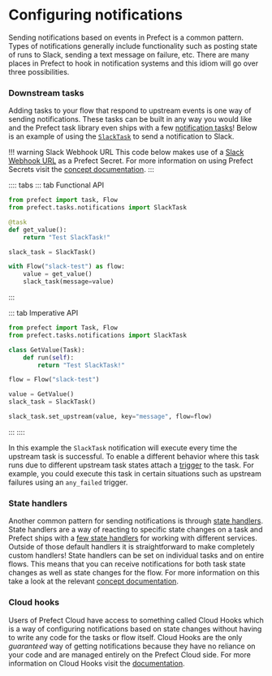 # Configuring notifications

Sending notifications based on events in Prefect is a common pattern. Types of notifications generally include functionality such as posting state of runs to Slack, sending a text message on failure, etc. There are many places in Prefect to hook in notification systems and this idiom will go over three possibilities.

### Downstream tasks

Adding tasks to your flow that respond to upstream events is one way of sending notifications. These tasks can be built in any way you would like and the Prefect task library even ships with a few [notification tasks](/api/latest/tasks/notifications.html)! Below is an example of using the [`SlackTask`](/api/latest/tasks/notifications.html#slacktask) to send a notification to Slack.

!!! warning Slack Webhook URL
    This code below makes use of a [Slack Webhook URL](https://api.slack.com/messaging/webhooks) as a Prefect Secret. For more information on using Prefect Secrets visit the [concept documentation](/core/concepts/secrets.html).
:::

:::: tabs
::: tab Functional API
```python
from prefect import task, Flow
from prefect.tasks.notifications import SlackTask

@task
def get_value():
    return "Test SlackTask!"

slack_task = SlackTask()

with Flow("slack-test") as flow:
    value = get_value()
    slack_task(message=value)
```
:::

::: tab Imperative API
```python
from prefect import Task, Flow
from prefect.tasks.notifications import SlackTask

class GetValue(Task):
    def run(self):
        return "Test SlackTask!"

flow = Flow("slack-test")

value = GetValue()
slack_task = SlackTask()

slack_task.set_upstream(value, key="message", flow=flow)
```
:::
::::

In this example the `SlackTask` notification will execute every time the upstream task is successful. To enable a different behavior where this task runs due to different upstream task states attach a [trigger](/api/latest/triggers.html#triggers) to the task. For example, you could execute this task in certain situations such as upstream failures using an `any_failed` trigger.

### State handlers

Another common pattern for sending notifications is through [state handlers](/core/concepts/notifications.html#state-handlers). State handlers are a way of reacting to specific state changes on a task and Prefect ships with a [few state handlers](/api/latest/utilities/notifications.html) for working with different services. Outside of those default handlers it is straightforward to make completely custom handlers! State handlers can be set on individual tasks and on entire flows. This means that you can receive notifications for both task state changes as well as state changes for the flow. For more information on this take a look at the relevant [concept documentation](/core/concepts/notifications.html).

### Cloud hooks <Badge text="Cloud"/>

Users of Prefect Cloud have access to something called Cloud Hooks which is a way of configuring notifications based on state changes without having to write any code for the tasks or flow itself. Cloud Hooks are the only *guaranteed* way of getting notifications because they have no reliance on your code and are managed entirely on the Prefect Cloud side. For more information on Cloud Hooks visit the [documentation](/orchestration/concepts/cloud_hooks.html).
